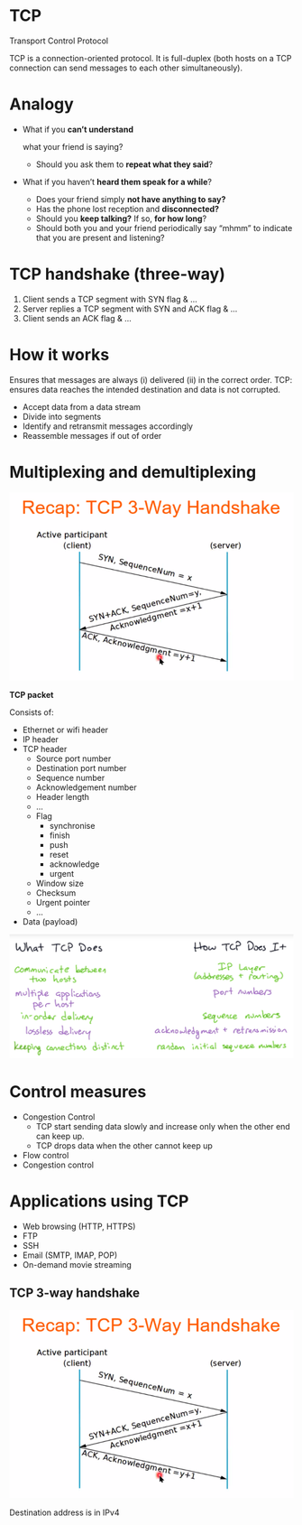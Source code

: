 # TCP

Transport Control Protocol

TCP is a connection-oriented protocol. It is full-duplex (both hosts on a TCP connection can send messages to each other simultaneously).

# **Analogy**

- What if you **can’t understand**
    
    what your friend is saying?
    
    - Should you ask them to **repeat what they said**?
- What if you haven’t **heard them speak for a while**?
    - Does your friend simply **not have anything to say?**
    - Has the phone lost reception and **disconnected?**
    - Should you **keep talking?** If so, **for how long**?
    - Should both you and your friend periodically say “mhmm” to indicate that you are present and listening?

# **TCP handshake (three-way)**

1. Client sends a TCP segment with SYN flag & …
2. Server replies a TCP segment with SYN and ACK flag & …
3. Client sends an ACK flag & …

# **How it works**

Ensures that messages are always (i) delivered (ii) in the correct order. TCP: ensures data reaches the intended destination and data is not corrupted.

- Accept data from a data stream
- Divide into segments
- Identify and retransmit messages accordingly
- Reassemble messages if out of order

# **Multiplexing and demultiplexing**

![TCP](./tcp3.png)

**TCP packet**

Consists of:

- Ethernet or wifi header
- IP header
- TCP header
    - Source port number
    - Destination port number
    - Sequence number
    - Acknowledgement number
    - Header length
    - …
    - Flag
        - synchronise
        - finish
        - push
        - reset
        - acknowledge
        - urgent
    - Window size
    - Checksum
    - Urgent pointer
    - …
- Data (payload)

![TCP](./tcp2.png)

# **Control measures**

- Congestion Control
    - TCP start sending data slowly and increase only when the other end can keep up.
    - TCP drops data when the other cannot keep up
- Flow control
- Congestion control

# **Applications using TCP**

- Web browsing (HTTP, HTTPS)
- FTP
- SSH
- Email (SMTP, IMAP, POP)
- On-demand movie streaming

## TCP 3-way handshake

![Untitled](./tcp3.png)

Destination address is in IPv4

